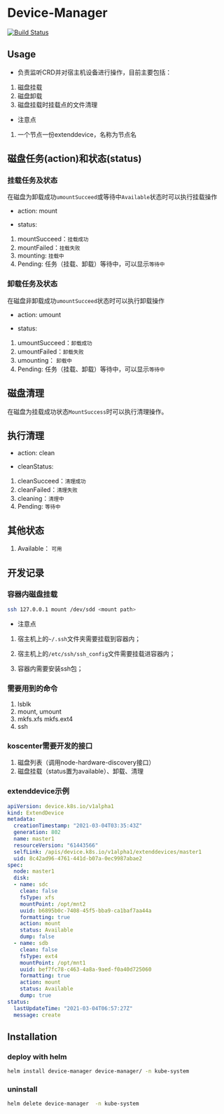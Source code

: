 # Device-Manager

[![Build Status](http://10.33.46.222:8000/api/badges/docker/device-manager/status.svg)](http://10.33.46.222:8000/docker/device-manager)

## Usage

* 负责监听CRD并对宿主机设备进行操作，目前主要包括：

1. 磁盘挂载
2. 磁盘卸载
3. 磁盘挂载时挂载点的文件清理

* 注意点
1. 一个节点一份extenddevice，名称为节点名


## 磁盘任务(action)和状态(status)

### 挂载任务及状态
在磁盘为卸载成功`umountSucceed`或等待中`Available`状态时可以执行挂载操作

* action: mount
  
* status:
1. mountSucceed：`挂载成功`
2. mountFailed：`挂载失败`
3. mounting: `挂载中`
4. Pending: 任务（挂载、卸载）等待中，可以显示`等待中`

### 卸载任务及状态
在磁盘非卸载成功`umountSucceed`状态时可以执行卸载操作

* action: umount

* status:
1. umountSucceed：`卸载成功`
2. umountFailed：`卸载失败`
3. umounting： `卸载中`
4. Pending: 任务（挂载、卸载）等待中，可以显示`等待中`

## 磁盘清理

在磁盘为挂载成功状态`MountSuccess`时可以执行清理操作。

## 执行清理

* action: clean
  
* cleanStatus:
1. cleanSucceed：`清理成功`
2. cleanFailed：`清理失败`
3. cleaning：`清理中`
4. Pending: `等待中`

## 其他状态

1. Available： `可用`

## 开发记录

### 容器内磁盘挂载

```bash
ssh 127.0.0.1 mount /dev/sdd <mount path>
```

* 注意点
1. 宿主机上的`~/.ssh`文件夹需要挂载到容器内；

2. 宿主机上的`/etc/ssh/ssh_config`文件需要挂载进容器内；

3. 容器内需要安装ssh包；

### 需要用到的命令

1. lsblk
2. mount, umount
3. mkfs.xfs mkfs.ext4
4. ssh

### koscenter需要开发的接口

1. 磁盘列表（调用node-hardware-discovery接口）
2. 磁盘挂载（status置为available）、卸载、清理

### extenddevice示例

```yaml
apiVersion: device.k8s.io/v1alpha1
kind: ExtendDevice
metadata:
  creationTimestamp: "2021-03-04T03:35:43Z"
  generation: 802
  name: master1
  resourceVersion: "61443566"
  selfLink: /apis/device.k8s.io/v1alpha1/extenddevices/master1
  uid: 8c42ad96-4761-441d-b07a-0ec9987abae2
spec:
  node: master1
  disk:
  - name: sdc
    clean: false
    fsType: xfs
    mountPoint: /opt/mnt2
    uuid: b6895b0c-7408-45f5-bba9-ca1baf7aa44a
    formatting: true
    action: mount
    status: Available
    dump: false
  - name: sdb
    clean: false
    fsType: ext4
    mountPoint: /opt/mnt1
    uuid: bef7fc78-c463-4a8a-9aed-f0a40d725060
    formatting: true
    action: mount
    status: Available
    dump: true
status:
  lastUpdateTime: "2021-03-04T06:57:27Z"
  message: create
```

## Installation

### deploy with helm

```bash
helm install device-manager device-manager/ -n kube-system
```

### uninstall

```bash
helm delete device-manager  -n kube-system
```